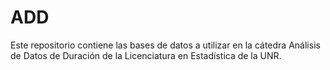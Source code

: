 # ADD
Este repositorio contiene las bases de datos a utilizar en la cátedra Análisis de Datos de Duración de la Licenciatura en Estadística de la UNR.
